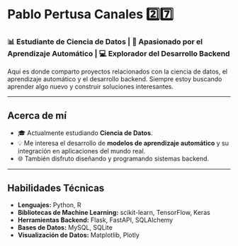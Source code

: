 # Pablo Pertusa Canales 2️⃣7️⃣ 

### 📊 Estudiante de Ciencia de Datos | 🤖 Apasionado por el Aprendizaje Automático | 💻 Explorador del Desarrollo Backend  

Aquí es donde comparto proyectos relacionados con la ciencia de datos, el aprendizaje automático y el desarrollo backend. Siempre estoy buscando aprender algo nuevo y construir soluciones interesantes.

---

## Acerca de mí  
- 🎓 Actualmente estudiando **Ciencia de Datos**.  
- 💡 Me interesa el desarrollo de **modelos de aprendizaje automático** y su integración en aplicaciones del mundo real.  
- 🌐 También disfruto diseñando y programando sistemas backend.  

---

## Habilidades Técnicas  
- **Lenguajes:** Python, R  
- **Bibliotecas de Machine Learning:** scikit-learn, TensorFlow, Keras  
- **Herramientas Backend:** Flask, FastAPI, SQLAlchemy
- **Bases de Datos:** MySQL, SQLite
- **Visualización de Datos:** Matplotlib, Plotly
